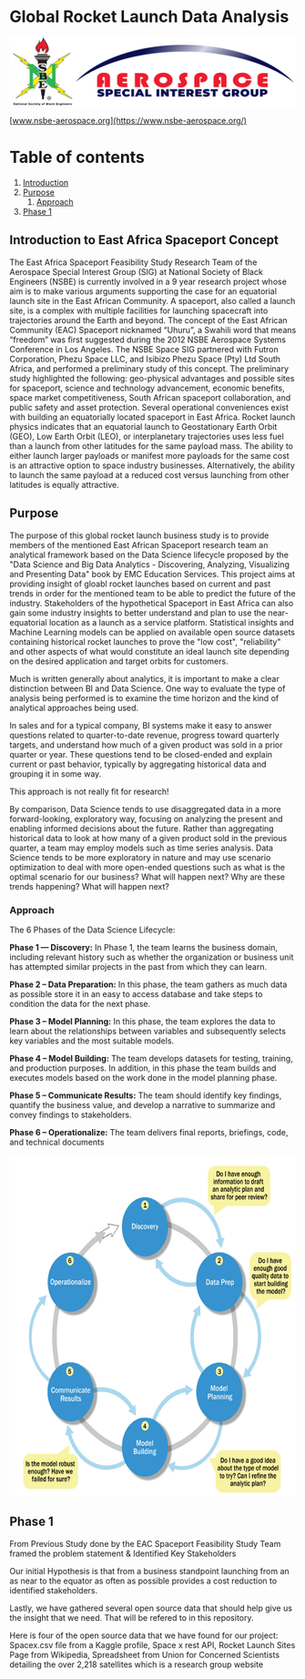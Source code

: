 # Global Rocket Launch Data Analysis

![This is a alt text.](images/ASIG_Logo.PNG)

[www.nsbe-aerospace.org](https://www.nsbe-aerospace.org/)

# Table of contents
1. [Introduction](#Introduction)
2. [Purpose](#Purpose)
    1. [Approach](#Approach)
3. [Phase 1](#Phase1)

<!--
see how to make table of contents in markdown: https://stackoverflow.com/questions/11948245/markdown-to-create-pages-and-table-of-contents

2. [Some paragraph](#paragraph1)
    1. [Sub paragraph](#subparagraph1)
3. [Another paragraph](#paragraph2)
-->
## Introduction to East Africa Spaceport Concept<a name="Introduction"></a>

The East Africa Spaceport Feasibility Study Research Team of the Aerospace Special Interest Group (SIG) at National Society of Black Engineers (NSBE) is currently involved in a 9 year research project whose aim is to make various arguments supporting the case for an equatorial launch site in the East African Community. A spaceport, also called a launch site, is a complex with multiple facilities for launching spacecraft into trajectories around the Earth and beyond.  The concept of the East African Community (EAC) Spaceport nicknamed “Uhuru”, a Swahili word that means “freedom” was first suggested during the 2012 NSBE Aerospace Systems Conference in Los Angeles. The NSBE Space SIG partnered with Futron Corporation, Phezu Space LLC, and Isibizo Phezu Space (Pty) Ltd South Africa, and performed a preliminary study of this concept. The preliminary study highlighted the following: geo-physical advantages and possible sites for spaceport, science and technology advancement, economic benefits, space market competitiveness, South African spaceport collaboration, and public safety and asset protection. Several operational conveniences exist with building an equatorially located spaceport in East Africa. Rocket launch physics indicates that an equatorial launch to Geostationary Earth Orbit (GEO), Low Earth Orbit (LEO), or interplanetary trajectories uses less fuel than a launch from other latitudes for the same payload mass. The ability to either launch larger payloads or manifest more payloads for the same cost is an attractive option to space industry businesses. Alternatively, the ability to launch the same payload at a reduced cost versus launching from other latitudes is equally attractive.


## Purpose<a name="Purpose"></a>

The purpose of this global rocket launch business study is to provide members of the mentioned East African Spaceport research team an analytical framework based on the Data Science lifecycle proposed by the "Data Science and Big Data Analytics - Discovering, Analyzing, Visualizing and Presenting Data" book by EMC Education Services. This project aims at providing insight of gloabl rocket launches based on current and past trends in order for the mentioned team to be able to predict the future of the industry. Stakeholders of the hypothetical Spaceport in East Africa can also gain some industry insights to better understand and plan to use the near-equatorial location as a launch as a service platform.
Statistical insights and Machine Learning models can be applied on available open source datasets containing historical rocket launches to prove the "low cost", "reliability" and other aspects of what would constitute an ideal launch site depending on the desired application and target orbits for customers.

Much is written generally about analytics, it is important to make a clear distinction between BI and Data Science. One way to evaluate the type of analysis being performed is to examine the time horizon and the kind of analytical approaches being used.  

In sales and for a typical company, BI systems make it easy to answer questions related to quarter-to-date revenue, progress toward quarterly targets, and understand how much of a given product was sold in a prior quarter or year.  These questions tend to be closed-ended and explain current or past behavior, typically by aggregating historical data and grouping it in some way. 

This approach is not really fit for research!

By comparison, Data Science tends to use disaggregated data in a more forward-looking, exploratory way, focusing on analyzing the present and enabling informed decisions about the future. Rather than aggregating historical data to look at how many of a given product sold in the previous quarter, a team may employ models such as time series analysis. Data Science tends to be more exploratory in nature and may use scenario optimization to deal with more open-ended questions such as what is the optimal scenario for our business? What will happen next? Why are these trends happening? What will happen next?

### Approach <a name="Approach"></a>

The 6 Phases of the Data Science Lifecycle:

**Phase 1 — Discovery:** In Phase 1, the team learns the business domain, including relevant history such as whether the organization or business unit has attempted similar projects in the past from which they can learn.

**Phase 2 – Data Preparation:** In this phase, the team gathers as much data as possible store it in an easy to access database and take steps to condition the data for the next phase.

**Phase 3 – Model Planning:** In this phase, the team explores the data to learn about the relationships between variables and subsequently selects key variables and the most suitable models.

**Phase 4 – Model Building:** The team develops datasets for testing, training, and production purposes. In addition, in this phase the team builds and executes models based on the work done in the model planning phase.

**Phase 5 – Communicate Results:** The team should identify key findings, quantify the business value, and develop a narrative to summarize and convey findings to stakeholders.

**Phase 6 – Operationalize:** The team delivers final reports, briefings, code, and technical documents

<!---
![This is a alt text.](images/DataLifecycle-6phases.png)
-->

<center><img src="images/DataLifecycle-6phases.png" height="600" width="600"/></center>


## Phase 1 <a name="Phase 1"></a>
From Previous Study done by the EAC Spaceport Feasibility Study Team framed the problem statement & Identified Key Stakeholders 

Our initial Hypothesis is that from a business standpoint launching from an as near to the equator as often as possible provides a cost reduction to identified stakeholders.

Lastly, we have gathered several open source data that should help give us the insight that we need. That will be refered to in this repository.

Here is four of the open source data that we have found for our project: Spacex.csv file from a Kaggle profile, Space x rest API, Rocket Launch Sites Page from Wikipedia, Spreadsheet from Union for Concerned Scientists detailing the over 2,218 satellites which is a research group website


<!--
## Some paragraph <a name="paragraph1"></a>
The first paragraph text

### Sub paragraph <a name="subparagraph1"></a>
This is a sub paragraph, formatted in heading 3 style

## Another paragraph <a name="paragraph2"></a>
The second paragraph text

-->



